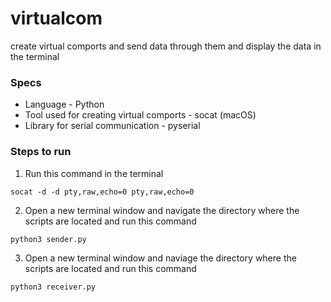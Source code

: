 # virtualcom
create virtual comports and send data through them and display the data in the terminal 

### Specs

- Language - Python
- Tool used for creating virtual comports - socat (macOS)
- Library for serial communication - pyserial 

### Steps to run 

1. Run this command in the terminal
```
socat -d -d pty,raw,echo=0 pty,raw,echo=0
```

2. Open a new terminal window and navigate the directory where the scripts are located and run this command
```
python3 sender.py
```

3. Open a new terminal window and naviage the directory where the scripts are located and run this command
```
python3 receiver.py
```





   
